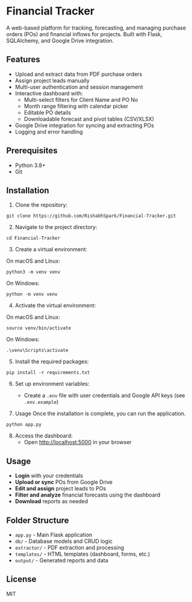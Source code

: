 # Financial Tracker

A web-based platform for tracking, forecasting, and managing purchase orders (POs) and financial inflows for projects. Built with Flask, SQLAlchemy, and Google Drive integration.

## Features
- Upload and extract data from PDF purchase orders
- Assign project leads manually
- Multi-user authentication and session management
- Interactive dashboard with:
  - Multi-select filters for Client Name and PO No
  - Month range filtering with calendar picker
  - Editable PO details
  - Downloadable forecast and pivot tables (CSV/XLSX)
- Google Drive integration for syncing and extracting POs
- Logging and error handling

## Prerequisites
- Python 3.8+
- Git

## Installation
1. Clone the repository:
```
git clone https://github.com/RishabhSpark/Financial-Tracker.git
```

2. Navigate to the project directory:
```
cd Financial-Tracker
```

3. Create a virtual environment:

On macOS and Linux:
```
python3 -m venv venv
```

On Windows:
```
python -m venv venv
```

4. Activate the virtual environment:

On macOS and Linux:
```
source venv/bin/activate
```

On Windows:
```
.\venv\Scripts\activate
```

5. Install the required packages:
```
pip install -r requirements.txt
```

6. Set up environment variables:
   - Create a `.env` file with user credentials and Google API keys (see `.env.example`)

7. Usage
Once the installation is complete, you can run the application.

```
python app.py
```

8. Access the dashboard:
   - Open [http://localhost:5000](http://localhost:5000) in your browser

## Usage
- **Login** with your credentials
- **Upload or sync** POs from Google Drive
- **Edit and assign** project leads to POs
- **Filter and analyze** financial forecasts using the dashboard
- **Download** reports as needed

## Folder Structure
- `app.py` - Main Flask application
- `db/` - Database models and CRUD logic
- `extractor/` - PDF extraction and processing
- `templates/` - HTML templates (dashboard, forms, etc.)
- `output/` - Generated reports and data

## License
MIT